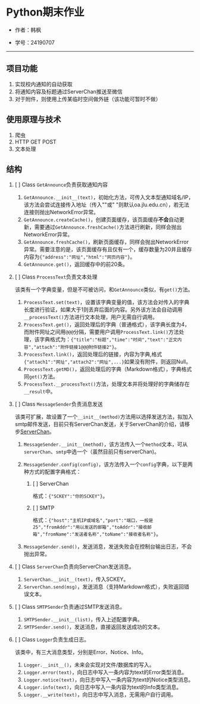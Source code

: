 # Python期末作业
- 作者：韩枫
  
- 学号：24190707
  
---
## 项目功能
1. 实现校内通知的自动获取
2. 将通知内容及标题通过ServerChan推送至微信
3. 对于附件，则使用上传某临时空间做外链（该功能可暂时不做）

## 使用原理与技术
1. 爬虫
2. HTTP GET POST
3. 文本处理

## 结构
1. [ ] Class `GetAnnounce`负责获取通知内容
    1. `GetAnnounce.__init__(text)`，初始化方法，可传入文本型通知域名/IP，该方法会尝试连接传入地址（传入""或" "则默认oa.jlu.edu.cn），若无法连接则抛出NetworkError异常。
    2. `GetAnnounce.createCache()`，创建页面缓存，该页面缓存**不会**自动更新，需要通过`GetAnnounce.freshCache()`方法进行刷新，同样会抛出NetworkError异常。
    3. `GetAnnounce.freshCache()`，刷新页面缓存，同样会抛出NetworkError异常。需要注意的是，该页面缓存有且仅有一个，缓存数量为20并且缓存内容为`{"address":"网址","html":"网页内容"}`。
    4. `GetAnnounce.get()`，返回缓存中的前20条。
    
2. [ ] Class `ProcessText`负责文本处理
    
    该类有一个字典变量，但是不可被访问，和`GetAnnounce`类似，有`get()`方法。
    1. `ProcessText.set(text)`，设置该字典变量的值，该方法会对传入的字典长度进行验证，如果大于1则丢弃后面的内容。另外该方法会自动调用`__processText()`方法进行文本处理，用户无需自行调用。
    2. `ProcessText.get()`，返回处理后的字典（普通格式），该字典长度为4，而附件网址之间用`@@@`分隔，需要用户调用`ProcessText.link()`方法处理，该字典格式为：`{"title":"标题","time":"时间","text":"正文内容","attach":"附件链接1@@@附件链接2"}`。
    3. `ProcessText.link()`，返回处理后的链接，内容为字典,格式`{"attach1":"网址","attach2":"网址",...}`如果没有附件，则返回Null。
    4. `ProcessText.getMD()`，返回处理后的字典（Markdown格式），字典格式同`get()`方法。
    5. `ProcessText.__processText()`方法，处理文本并将处理好的字典储存在`__result`中。
    
3. [ ] Class `MessageSender`负责消息发送
    
    该类可扩展，故设置了一个`__init__(method)`方法用以选择发送方法，拟加入smtp邮件发送，目前只有ServerChan发送，关于ServerChan的介绍，请移步[ServerChan](http://sc.ftqq.com)。
    1. `MessageSender.__init__(method)`，该方法传入一个`method`文本，可从`serverChan`、`smtp`中选一个（虽然目前只有serverChan)。
    2. `MessageSender.config(config)`，该方法传入一个`config`字典，以下是两种方式的配置字典格式：
        1. [ ] ServerChan
            
            格式：`{"SCKEY":"你的SCKEY"}`。
            
        2. [ ] SMTP
            
            格式：`{"host":"主机IP或域名","port":"端口，一般是25","fromAddr":"用以发送的邮箱","toAddr":"接收邮箱","fromName":"发送者名称","toName":"接收者名称"}`。
            
    3. `MessageSender.send()`，发送消息，发送失败会在控制台输出日志，不会抛出异常。
    
4. [ ] Class `ServerChan`负责向ServerChan发送消息。
    1. `ServerChan.__init__(text)`，传入SCKEY。
    2. `ServerChan.send(msg)`，发送消息（支持Markdown格式），失败返回错误文本。
    
5. [ ] Class `SMTPSender`负责通过SMTP发送消息。
    1. `SMTPSender.__init__(list)`，传入上述配置字典。
    2. `SMTPSender.send()`，发送消息，直接返回发送成功的文本。
    
6. [ ] Class `Logger`负责生成日志。
   
    该类中，有三大消息类型，分别是Error、Notice、Info。    
    1. `Logger.__init__()`，未来会实现对文件/数据库的写入。
    2. `Logger.error(text)`，向日志中写入一条内容为text的Error类型消息。
    3. `Logger.notice(text)`，向日志中写入一条内容为text的Notice类型消息。
    4. `Logger.info(text)`，向日志中写入一条内容为text的Info类型消息。
    5. `Logger.__write(text)`，向日志中写入消息，无需用户自行调用。